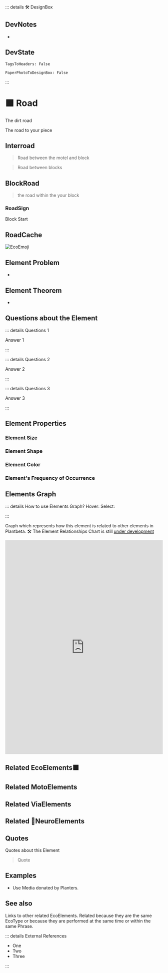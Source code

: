 ::: details 🛠 <dev>DesignBox</dev>

## DevNotes

-

## DevState

`TagsToHeaders: False`

`PaperPhotoToDesignBox: False`

:::

# 🟩  <eco>Road</eco>

The dirt road

The road to your piece

## Interroad

> Road between the motel and block

> Road between blocks

## BlockRoad
>
> the road within the  your block

### RoadSign

Block Start

## RoadCache

![EcoEmoji](/Eco/Eco_Emoji.png)

## Element Problem

-

## Element Theorem

-

## Questions about the Element

::: details Questions 1

Answer 1

:::

::: details Questions 2

Answer 2

:::

::: details Questions 3

Answer 3

:::

## Element Properties

### Element Size

### Element Shape

### Element Color

### Element's Frequency of Occurrence

## Elements Graph

::: details How to use Elements Graph?
Hover:
Select:

:::

Graph which represents how this element is related to other elements in Plantbeta.
🛠 The Element Relationships Chart is still [under development](/dev/ElementsGraph)

<iframe
    width="100%"
    height="684"
    frameborder="0"
    src="https://observablehq.com/embed/@d3/force-directed-graph/2?cells=chart"
></iframe>

## Related <eco>EcoElements</eco>🟩

## Related <moto>MotoElements</moto>

## Related <via>ViaElements</via>

## Related 💜<neuro>NeuroElements</neuro>

## Quotes

Quotes about this Element

> Quote

## Examples

- Use Media donated by Planters.

## See also

Links to other related EcoElements. Related because they are the same EcoType or because they are performed at the same time or within the same Phrase.

::: details External References

- One
- Two
- Three

:::
